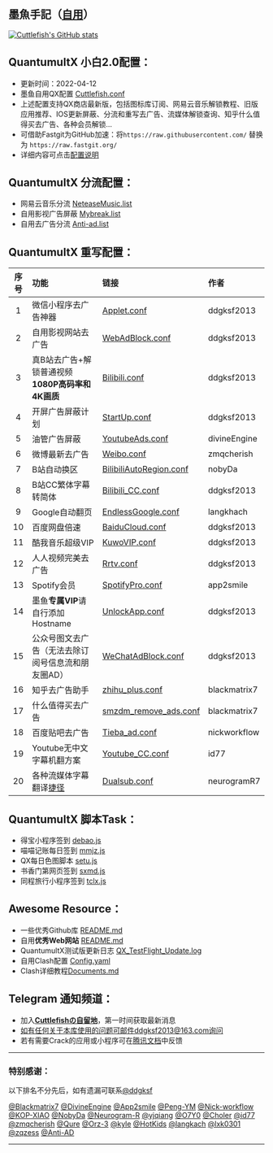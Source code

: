 ## 墨魚手記（[自用](https://github.com/ddgksf2013/Cuttlefish/blob/master/Rewrite/README.md "感谢赞助")）
[![Cuttlefish's GitHub stats](https://github-readme-stats.vercel.app/api?username=ddgksf2013&show_icons=true&count_private=true&theme=vue)](https://github.comddgksf2013/Cuttlefish)

## QuantumultX 小白2.0配置：
* 更新时间：2022-04-12
* 墨鱼自用QX配置 [Cuttlefish.conf](https://github.com/ddgksf2013/Cuttlefish/raw/master/Profile/QuantumultX.conf) 
* 上述配置支持QX商店最新版，包括图标库订阅、网易云音乐解锁教程、旧版应用推荐、IOS更新屏蔽、分流和重写去广告、流媒体解锁查询、知乎什么值得买去广告、各种会员解锁...
* 可借助Fastgit为GitHub加速：将```https://raw.githubusercontent.com/``` 替换为 ```https://raw.fastgit.org/```
* 详细内容可点击[配置说明](https://github.com/ddgksf2013/Cuttlefish/raw/master/Profile/QuantumultX.conf)

## QuantumultX 分流配置：
* 网易云音乐分流 [NeteaseMusic.list](https://github.com/ddgksf2013/Cuttlefish/raw/master/Filter/NeteaseMusic.list)
* 自用影视广告屏蔽 [Mybreak.list](https://github.com/ddgksf2013/Cuttlefish/raw/master/Filter/Mybreak.list)
* 自用去广告分流 [Anti-ad.list](https://anti-ad.net/surge2.txt)

## QuantumultX 重写配置：
| 序号   | 功能   | 链接   | 作者    |
| :----: | :----- | :----- | :----- |
| 1 | 微信小程序去广告神器 | [Applet.conf](https://github.com/ddgksf2013/Cuttlefish/raw/master/Applet/QuanX.conf) |  ddgksf2013 |
| 2 | 自用影视网站去广告 | [WebAdBlock.conf](https://github.com/ddgksf2013/Cuttlefish/raw/master/Html/WebAdBlock.conf) | ddgksf2013 |
| 3 | 真B站去广告+解锁普通视频**1080P高码率和4K画质**| [Bilibili.conf](https://github.com/ddgksf2013/Cuttlefish/raw/master/Rewrite/AdBlock/Bilibili.conf) | ddgksf2013 |
| 4 | 开屏广告屏蔽计划 | [StartUp.conf](https://github.com/ddgksf2013/Cuttlefish/raw/master/Rewrite/AdBlock/StartUp.conf) | ddgksf2013 |
| 5 | 油管广告屏蔽 | [YoutubeAds.conf](https://github.com/ddgksf2013/Cuttlefish/raw/master/Rewrite/AdBlock/YoutubeAds.conf) | divineEngine |
| 6 | 微博最新去广告 | [Weibo.conf](https://github.com/ddgksf2013/Cuttlefish/raw/master/Rewrite/AdBlock/Weibo.conf) | zmqcherish |
| 7 | B站自动换区 | [BilibiliAutoRegion.conf](https://github.com/ddgksf2013/Cuttlefish/raw/master/Rewrite/Function/BilibiliAutoRegion.conf) | nobyDa |
| 8 | B站CC繁体字幕转简体 | [Bilibili_CC.conf](https://github.com/ddgksf2013/Cuttlefish/raw/master/Rewrite/Function/Bilibili_CC.conf) | ddgksf2013 |
| 9 | Google自动翻页 | [EndlessGoogle.conf](https://github.com/ddgksf2013/Cuttlefish/raw/master/Rewrite/Function/EndlessGoogle.conf) | langkhach |
| 10 | 百度网盘倍速 | [BaiduCloud.conf](https://github.com/ddgksf2013/Cuttlefish/raw/master/Rewrite/UnlockVip/BaiduCloud.conf) | ddgksf2013 |
| 11 | 酷我音乐超级VIP | [KuwoVIP.conf](https://github.com/ddgksf2013/Cuttlefish/raw/master/Rewrite/UnlockVip/Kuwo.conf) | ddgksf2013 |
| 12 | 人人视频完美去广告 | [Rrtv.conf](https://github.com/ddgksf2013/Cuttlefish/raw/master/Rewrite/UnlockVip/Rrtv.conf) | ddgksf2013 |
| 13 | Spotify会员 | [SpotifyPro.conf](https://github.com/ddgksf2013/Cuttlefish/raw/master/Rewrite/UnlockVip/Spotify.conf) | app2smile |
| 14 | 墨鱼**专属VIP**请自行添加Hostname | [UnlockApp.conf](https://github.com/ddgksf2013/Cuttlefish/raw/master/Rewrite/UnlockApp.conf) | ddgksf2013 |
| 15 | 公众号图文去广告（无法去除订阅号信息流和朋友圈AD） | [WeChatAdBlock.conf](https://github.com/ddgksf2013/Cuttlefish/raw/master/Rewrite/AdBlock/WeChat.conf) | ddgksf2013 |
| 16 | 知乎去广告助手 | [zhihu_plus.conf](https://raw.githubusercontent.com/blackmatrix7/ios_rule_script/master/script/zhihu/zhihu_plus.qxrewrite) | blackmatrix7 |
| 17 | 什么值得买去广告 | [smzdm_remove_ads.conf](https://raw.githubusercontent.com/blackmatrix7/ios_rule_script/master/script/smzdm/smzdm_remove_ads.qxrewrite) | blackmatrix7 |
| 18 | 百度贴吧去广告 | [Tieba_ad.conf](https://raw.githubusercontent.com/Nick-workflow/script-test/main/bdtb/tb-ad.conf) | nickworkflow |
| 19 | Youtube无中文字幕机翻方案 | [Youtube_CC.conf](https://github.com/id77/QuantumultX/raw/master/rewrite/Youtube_CC.conf) | id77 |
| 20 | 各种流媒体字幕翻译[捷径](https://www.icloud.com/shortcuts/136b52e6452b4a10b3ea647f925cddd0) | [Dualsub.conf](https://raw.githubusercontent.com/Neurogram-R/Quantumult-X/main/snippet/Dualsub.snippet) | neurogramR7 |

## QuantumultX 脚本Task：
* 得宝小程序签到 [debao.js](https://github.com/ddgksf2013/Cuttlefish/raw/master/Script/debao.js)
* 喵喵记账每日签到 [mmjz.js](https://github.com/ddgksf2013/Cuttlefish/raw/master/Script/mmjz.js)
* QX每日色图脚本 [setu.js](https://github.com/ddgksf2013/Cuttlefish/raw/master/Script/setu.js)
* 书香门第网页签到 [sxmd.js](https://github.com/ddgksf2013/Cuttlefish/raw/master/Script/shuxiangmendi.js)
* 同程旅行小程序签到 [tclx.js](https://github.com/ddgksf2013/Cuttlefish/raw/master/Script/tclx.js)

## Awesome Resource：
* 一些优秀Github库 [README.md](https://github.com/ddgksf2013/Cuttlefish/blob/master/Github/README.md)
* 自用**优秀Web网站** [README.md](https://github.com/ddgksf2013/Cuttlefish/blob/master/Html/README.md)
* QuantumultX测试版更新日志 [QX_TestFlight_Update.log](https://github.com/ddgksf2013/Cuttlefish/raw/master/Profile/QX_TestFlight_Update.log)
* 自用Clash配置 [Config.yaml](https://github.com/ddgksf2013/Cuttlefish/raw/master/Profile/Config.yaml)
* Clash详细教程[Documents.md](https://docs.cfw.lbyczf.com/contents/quickstart.html)

## Telegram 通知频道：
* 加入[**Cuttlefishの自留地**](https://t.me/ddgksf2021)，第一时间获取最新消息
* 如有任何关于本库使用的问题可邮件ddgksf2013@163.com询问
* 若有需要Crack的应用或小程序可在[腾讯文档](https://docs.qq.com/sheet/DYmRTQXpVY0hNcGls?tab=BB08J2)中反馈


---------------------------------------------------------------------------------------------------------------------------------------------------------------------------------

### 特别感谢：

以下排名不分先后，如有遗漏可联系[@ddgksf](https://t.me/ddgksf)

[@Blackmatrix7](https://github.com/blackmatrix7/ios_rule_script) [@DivineEngine](https://github.com/DivineEngine) [@App2smile](https://github.com/app2smile/rules)  [@Peng-YM](https://github.com/Peng-YM) [@Nick-workflow](https://github.com/Nick-workflow) [@KOP-XIAO](https://github.com/KOP-XIAO) [@NobyDa](https://github.com/NobyDa) [@Neurogram-R](https://github.com/Neurogram-R) [@yjqiang](https://github.com/yjqiang) [@O7Y0](https://github.com/O7Y0) [@Choler](https://github.com/Choler) [@id77](https://github.com/id77) [@zmqcherish](https://github.com/zmqcherish) [@Qure](https://github.com/Koolson/Qure) [@Orz-3](https://github.com/Orz-3) [@kyle](https://github.com/Xirou) [@HotKids](https://github.com/hotKids) [@langkach](https://github.com/langkhach270389) [@lxk0301](https://github.com/lxk0301) [@zqzess](https://github.com/zqzess/rule_for_quantumultX) [@Anti-AD](https://github.com/privacy-protection-tools/anti-AD)

---------------------------------------------------------------------------------------------------------------------------------------------------------------------------------
